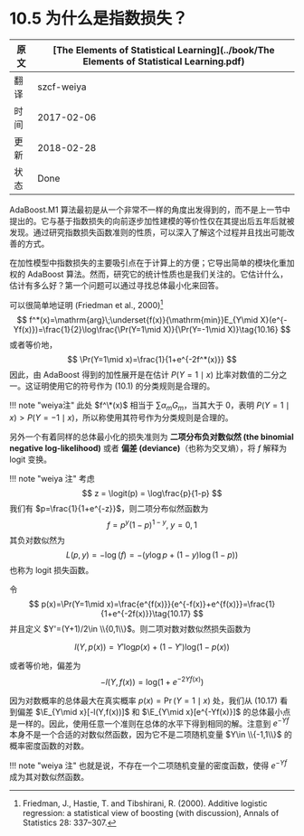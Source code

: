 # 10.5 为什么是指数损失？

| 原文   | [The Elements of Statistical Learning](../book/The Elements of Statistical Learning.pdf) |
| ---- | ---------------------------------------- |
| 翻译   | szcf-weiya                               |
| 时间   | 2017-02-06                               |
| 更新   | 2018-02-28                               |
| 状态 | Done|


AdaBoost.M1 算法最初是从一个非常不一样的角度出发得到的，而不是上一节中提出的。它与基于指数损失的向前逐步加性建模的等价性仅在其提出后五年后就被发现。通过研究指数损失函数准则的性质，可以深入了解这个过程并且找出可能改善的方式。

在加性模型中指数损失的主要吸引点在于计算上的方便；它导出简单的模块化重加权的 AdaBoost 算法。然而，研究它的统计性质也是我们关注的。它估计什么，估计有多么好？第一个问题可以通过寻找总体最小化来回答。

可以很简单地证明 (Friedman et al., 2000)[^1]
$$
f^*(x)=\mathrm{arg}\;\underset{f(x)}{\mathrm{min}}E_{Y\mid X}(e^{-Yf(x)})=\frac{1}{2}\log\frac{\Pr(Y=1\mid X)}{\Pr(Y=-1\mid X)}\tag{10.16}
$$
或者等价地，
$$
\Pr(Y=1\mid x)=\frac{1}{1+e^{-2f^*(x)}}
$$
因此，由 AdaBoost 得到的加性展开是在估计 $P(Y=1\mid x)$ 比率对数值的二分之一。这证明使用它的符号作为 (10.1) 的分类规则是合理的。

!!! note "weiya注"
    此处 $f^\*(x)$ 相当于 $\sum\alpha_mG_m$，当其大于 0，表明 $P(Y=1\mid x)>P(Y=-1\mid x)$，所以称使用其符号作为分类规则是合理的。

另外一个有着同样的总体最小化的损失准则为 **二项分布负对数似然 (the binomial negative log-likelihood)** 或者 **偏差 (deviance)**（也称为交叉熵），将 $f$ 解释为 logit 变换。

!!! note "weiya 注"
    考虑
    $$
    z = \logit(p) = \log\frac{p}{1-p}
    $$
    我们有 $p=\frac{1}{1+e^{-z}}$，则二项分布似然函数为
    $$
    f=p^y(1-p)^{1-y},\; y=0,1
    $$
    其负对数似然为
    $$
    L(p, y) = -\log(f)=-(y\log p+(1-y)\log(1-p))
    $$
    也称为 logit 损失函数。

令
$$
p(x)=\Pr(Y=1\mid x)=\frac{e^{f(x)}}{e^{-f(x)}+e^{f(x)}}=\frac{1}{1+e^{-2f(x)}}\tag{10.17}
$$
并且定义 $Y'=(Y+1)/2\in \\{0,1\\}$。则二项对数对数似然损失函数为

$$
l(Y,p(x))=Y'\mathrm{log}p(x)+(1-Y')\mathrm{log}(1-p(x))
$$

<!--
!!! note "weiya注"
    个人觉得，上式写成
    $$
    l(Y,f(x))=Y'\mathrm{log}f(x)+(1-Y')\mathrm{log}(1-f(x))
    $$
    不会引起误解，当$f(x)=p(x)$时，达到最大值。
-->

或者等价地，偏差为
$$
-l(Y,f(x))=\mathrm{log}(1+e^{-2Yf(x)})\tag{10.18}
$$

<!--
!!! note "weiya注"
    $$
    l(Y,f(x))=Yf(x)-f(x)-log(1+e^{-2Yf(x)})
    $$
    又
    $$
    Y=1
    $$
-->

因为对数概率的总体最大在真实概率 $p(x)=\Pr(Y=1\mid x)$ 处，我们从 (10.17) 看到偏差 $\E_{Y\mid x}[-l(Y,f(x))]$ 和 $\E_{Y\mid x}[e^{-Yf(x)}]$ 的总体最小点是一样的。因此，使用任意一个准则在总体的水平下得到相同的解。注意到 $e^{-Yf}$ 本身不是一个合适的对数似然函数，因为它不是二项随机变量 $Y\in \\{-1,1\\}$ 的概率密度函数的对数。

!!! note "weiya 注"
    也就是说，不存在一个二项随机变量的密度函数，使得 $e^{-Yf}$ 成为其对数似然函数。

[^1]: Friedman, J., Hastie, T. and Tibshirani, R. (2000). Additive logistic regression: a statistical view of boosting (with discussion), Annals of Statistics 28: 337–307.